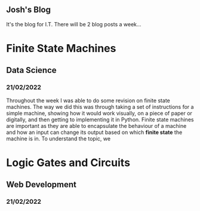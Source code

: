 ## Josh's Blog
It's the blog for I.T.
There will be 2 blog posts a week...

# Finite State Machines
## Data Science
### 21/02/2022
Throughout the week I was able to do some revision on finite state machines. The way we did this was through taking a set of instructions for a simple machine, showing how it would work visually, on a piece of paper or digitally, and then getting to implementing it in Python. Finite state machines are important as they are able to encapsulate the behaviour of a machine and how an input can change its output based on which **finite state** the machine is in. To understand the topic, we 


# Logic Gates and Circuits
## Web Development
### 21/02/2022
